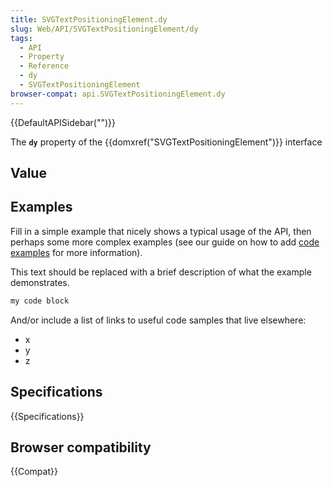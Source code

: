 ```yaml
---
title: SVGTextPositioningElement.dy
slug: Web/API/SVGTextPositioningElement/dy
tags:
  - API
  - Property
  - Reference
  - dy
  - SVGTextPositioningElement
browser-compat: api.SVGTextPositioningElement.dy
---
```

{{DefaultAPISidebar("")}}

The **`dy`** property of the {{domxref("SVGTextPositioningElement")}} interface 

## Value



## Examples

Fill in a simple example that nicely shows a typical usage of the API, then perhaps some more complex examples (see our guide on how to add [code examples](/en-US/docs/MDN/Contribute/Structures/Code_examples) for more information).

This text should be replaced with a brief description of what the example demonstrates.

```js
my code block
```

And/or include a list of links to useful code samples that live elsewhere:

*   x
*   y
*   z

## Specifications

{{Specifications}}

## Browser compatibility

{{Compat}}


